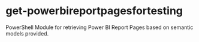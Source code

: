 # get-powerbireportpagesfortesting
PowerShell Module for retrieving Power BI Report Pages based on semantic models provided.
